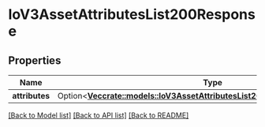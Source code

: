 # IoV3AssetAttributesList200Response

## Properties

Name | Type | Description | Notes
------------ | ------------- | ------------- | -------------
**attributes** | Option<[**Vec<crate::models::IoV3AssetAttributesList200ResponseAttributesInner>**](io_v3_asset_attributes_list_200_response_attributes_inner.md)> |  | [optional]

[[Back to Model list]](../README.md#documentation-for-models) [[Back to API list]](../README.md#documentation-for-api-endpoints) [[Back to README]](../README.md)


